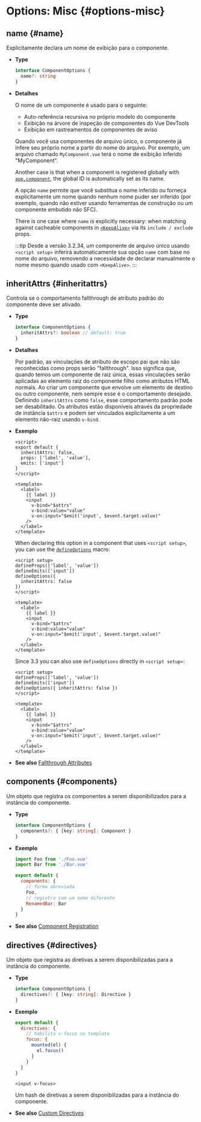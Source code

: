 # Options: Misc {#options-misc}

## name {#name}

Explicitamente declara um nome de exibição para o componente.

- **Type**

  ```ts
  interface ComponentOptions {
    name?: string
  }
  ```

- **Detalhes**

  O nome de um componente é usado para o seguinte:

  - Auto-referência recursiva no próprio modelo do componente
  - Exibição na árvore de inspeção de componentes do Vue DevTools
  - Exibição em rastreamentos de componentes de aviso

  Quando você usa componentes de arquivo único, o componente já infere seu próprio nome a partir do nome do arquivo. Por exemplo, um arquivo chamado `MyComponent.vue` terá o nome de exibição inferido "MyComponent".

  Another case is that when a component is registered globally with [`app.component`](/api/application#app-component), the global ID is automatically set as its name.

  A opção `name` permite que você substitua o nome inferido ou forneça explicitamente um nome quando nenhum nome puder ser inferido (por exemplo, quando não estiver usando ferramentas de construção ou um componente embutido não SFC).

  There is one case where `name` is explicitly necessary: when matching against cacheable components in [`<KeepAlive>`](/guide/built-ins/keep-alive) via its `include / exclude` props.

  :::tip
  Desde a versão 3.2.34, um componente de arquivo único usando `<script setup>` inferirá automaticamente sua opção `name` com base no nome do arquivo, removendo a necessidade de declarar manualmente o nome mesmo quando usado com `<KeepAlive>`.
  :::

## inheritAttrs {#inheritattrs}

Controla se o comportamento fallthrough de atributo padrão do componente deve ser ativado.

- **Type**

  ```ts
  interface ComponentOptions {
    inheritAttrs?: boolean // default: true
  }
  ```

- **Detalhes**

  Por padrão, as vinculações de atributo de escopo pai que não são reconhecidas como props serão "fallthrough". Isso significa que, quando temos um componente de raiz única, essas vinculações serão aplicadas ao elemento raiz do componente filho como atributos HTML normais. Ao criar um componente que envolve um elemento de destino ou outro componente, nem sempre esse é o comportamento desejado. Definindo `inheritAttrs` como `false`, esse comportamento padrão pode ser desabilitado. Os atributos estão disponíveis através da propriedade de instância `$attrs` e podem ser vinculados explicitamente a um elemento não-raiz usando `v-bind`.

- **Exemplo**

  <div class="options-api">

  ```vue
  <script>
  export default {
    inheritAttrs: false,
    props: ['label', 'value'],
    emits: ['input']
  }
  </script>

  <template>
    <label>
      {{ label }}
      <input
        v-bind="$attrs"
        v-bind:value="value"
        v-on:input="$emit('input', $event.target.value)"
      />
    </label>
  </template>
  ```

  </div>
  <div class="composition-api">

  When declaring this option in a component that uses `<script setup>`, you can use the [`defineOptions`](/api/sfc-script-setup#defineoptions) macro:

  ```vue
  <script setup>
  defineProps(['label', 'value'])
  defineEmits(['input'])
  defineOptions({
    inheritAttrs: false
  })
  </script>

  <template>
    <label>
      {{ label }}
      <input
        v-bind="$attrs"
        v-bind:value="value"
        v-on:input="$emit('input', $event.target.value)"
      />
    </label>
  </template>
  ```

  Since 3.3 you can also use `defineOptions` directly in `<script setup>`:

  ```vue
  <script setup>
  defineProps(['label', 'value'])
  defineEmits(['input'])
  defineOptions({ inheritAttrs: false })
  </script>

  <template>
    <label>
      {{ label }}
      <input
        v-bind="$attrs"
        v-bind:value="value"
        v-on:input="$emit('input', $event.target.value)"
      />
    </label>
  </template>
  ```

  </div>

- **See also** [Fallthrough Attributes](/guide/components/attrs)

## components {#components}

Um objeto que registra os componentes a serem disponibilizados para a instância do componente.

- **Type**

  ```ts
  interface ComponentOptions {
    components?: { [key: string]: Component }
  }
  ```

- **Exemplo**

  ```js
  import Foo from './Foo.vue'
  import Bar from './Bar.vue'

  export default {
    components: {
      // forma abreviada
      Foo,
      // registra com um nome diferente
      RenamedBar: Bar
    }
  }
  ```

- **See also** [Component Registration](/guide/components/registration)

## directives {#directives}

Um objeto que registra as diretivas a serem disponibilizadas para a instância do componente.

- **Type**

  ```ts
  interface ComponentOptions {
    directives?: { [key: string]: Directive }
  }
  ```

- **Exemplo**

  ```js
  export default {
    directives: {
      // habilita v-focus no template
      focus: {
        mounted(el) {
          el.focus()
        }
      }
    }
  }
  ```

  ```vue-html
  <input v-focus>
  ```

  Um hash de diretivas a serem disponibilizadas para a instância do componente.

- **See also** [Custom Directives](/guide/reusability/custom-directives)
